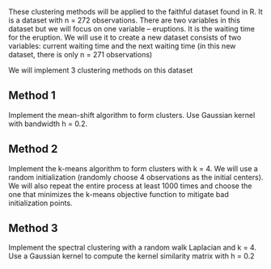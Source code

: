 These clustering methods will be applied to the faithful dataset found in R. It is a dataset with n = 272 observations. There are two variables in this dataset but we will focus on one variable – eruptions. 
It is the waiting time for the eruption. We will use it to create a new dataset consists of two variables: current waiting time and the next waiting time (in this new dataset, there is only n = 271 observations)

We will implement 3 clustering methods on this dataset

## Method 1
Implement the mean-shift algorithm to form clusters. Use Gaussian kernel with bandwidth h = 0.2.

## Method 2
Implement the k-means algorithm to form clusters with k = 4. We will use a random initialization (randomly choose 4 observations as the initial centers). 
We will also repeat the entire process at least 1000 times and choose the one that minimizes the k-means objective function to mitigate bad initialization points.

## Method 3
Implement the spectral clustering with a random walk Laplacian and k = 4. Use a Gaussian kernel to compute the kernel similarity matrix with h = 0.2
